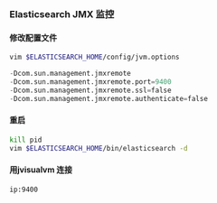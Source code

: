 ### Elasticsearch JMX 监控

#### 修改配置文件
~~~sh
vim $ELASTICSEARCH_HOME/config/jvm.options
~~~

~~~s
-Dcom.sun.management.jmxremote
-Dcom.sun.management.jmxremote.port=9400
-Dcom.sun.management.jmxremote.ssl=false
-Dcom.sun.management.jmxremote.authenticate=false
~~~

#### 重启
~~~sh
kill pid 
vim $ELASTICSEARCH_HOME/bin/elasticsearch -d
~~~

#### 用jvisualvm 连接
~~~
ip:9400
~~~

